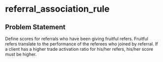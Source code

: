 # referral_association_rule

## Problem Statement
Define scores for referrals who have been giving fruitful refers. Fruitful refers translate to the performance of the referees who joined by referral. If a client has a higher trade activation ratio for his/her refers, his/her score must be higher.
